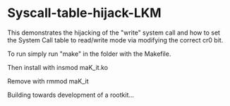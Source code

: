 Syscall-table-hijack-LKM
========================

This demonstrates the hijacking of the "write" system call and how to set the 
System Call table to read/write mode via modifying the correct cr0 bit.

To run simply run "make" in the folder with the Makefile.

Then install with 
insmod maK_it.ko

Remove with 
rmmod maK_it

Building towards development of a rootkit...


